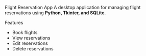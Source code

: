 Flight Reservation App
A desktop application for managing flight reservations using **Python, Tkinter, and SQLite**.

Features
- Book flights
- View reservations
- Edit reservations
- Delete reservations